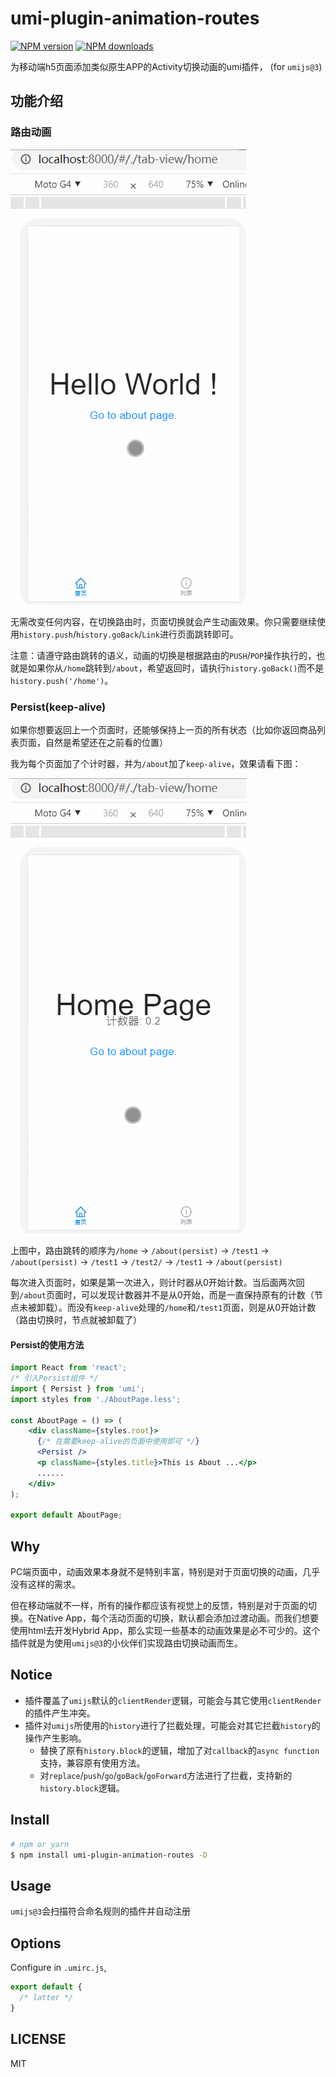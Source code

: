 # umi-plugin-animation-routes


[![NPM version](https://img.shields.io/npm/v/umi-plugin-animation-routes.svg?style=flat)](https://npmjs.org/package/umi-plugin-animation-routes)
[![NPM downloads](http://img.shields.io/npm/dm/umi-plugin-animation-routes.svg?style=flat)](https://npmjs.org/package/umi-plugin-animation-routes)

为移动端h5页面添加类似原生APP的Activity切换动画的umi插件， (for `umijs@3`)

## 功能介绍

### 路由动画

<p><img src="./assets/animation-routes-1.gif" /></p>

无需改变任何内容，在切换路由时，页面切换就会产生动画效果。你只需要继续使用`history.push`/`history.goBack`/`Link`进行页面跳转即可。

注意：请遵守路由跳转的语义，动画的切换是根据路由的`PUSH`/`POP`操作执行的，也就是如果你从`/home`跳转到`/about`，希望返回时，请执行`history.goBack()`而不是`history.push('/home')`。

### Persist(keep-alive)

如果你想要返回上一个页面时，还能够保持上一页的所有状态（比如你返回商品列表页面，自然是希望还在之前看的位置）

我为每个页面加了个计时器，并为`/about`加了`keep-alive`，效果请看下图：

<p><img src="./assets/animation-routes-2.gif" /></p>

上图中，路由跳转的顺序为`/home` → `/about(persist)` → `/test1` → `/about(persist)` → `/test1` → `/test2/` → `/test1` → `/about(persist)`

每次进入页面时，如果是第一次进入，则计时器从0开始计数。当后面两次回到`/about`页面时，可以发现计数器并不是从0开始，而是一直保持原有的计数（节点未被卸载）。而没有`keep-alive`处理的`/home`和`/test1`页面，则是从0开始计数（路由切换时，节点就被卸载了）

#### Persist的使用方法

```jsx
import React from 'react';
/* 引入Persist组件 */
import { Persist } from 'umi';
import styles from './AboutPage.less';

const AboutPage = () => (
    <div className={styles.root}>
      {/* 在需要keep-alive的页面中使用即可 */}
      <Persist />
      <p className={styles.title}>This is About ...</p>
      ......
    </div>
);

export default AboutPage;

```

## Why

PC端页面中，动画效果本身就不是特别丰富，特别是对于页面切换的动画，几乎没有这样的需求。

但在移动端就不一样，所有的操作都应该有视觉上的反馈，特别是对于页面的切换。在Native App，每个活动页面的切换，默认都会添加过渡动画。而我们想要使用html去开发Hybrid App，那么实现一些基本的动画效果是必不可少的。这个插件就是为使用`umijs@3`的小伙伴们实现路由切换动画而生。

## Notice

- 插件覆盖了`umijs`默认的`clientRender`逻辑，可能会与其它使用`clientRender`的插件产生冲突。
- 插件对`umijs`所使用的`history`进行了拦截处理，可能会对其它拦截`history`的操作产生影响。
  - 替换了原有`history.block`的逻辑，增加了对`callback`的`async function`支持，兼容原有使用方法。
  - 对`replace`/`push`/`go`/`goBack`/`goForward`方法进行了拦截，支持新的`history.block`逻辑。

## Install

```bash
# npm or yarn
$ npm install umi-plugin-animation-routes -D
```

## Usage

`umijs@3`会扫描符合命名规则的插件并自动注册

## Options

Configure in `.umirc.js`,

```js
export default {
  /* latter */
}
```

## LICENSE

MIT
